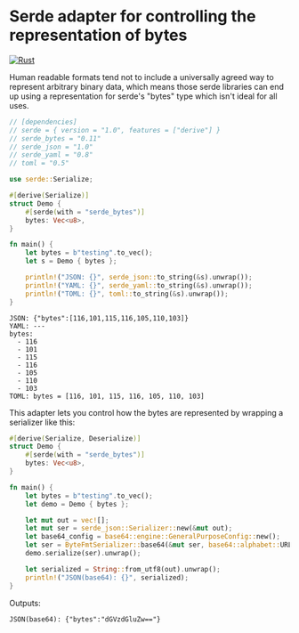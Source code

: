 # Serde adapter for controlling the representation of bytes

[![Rust](https://github.com/cfsamson/rfi-serde-byte-repr/actions/workflows/rust.yml/badge.svg?event=branch_protection_rule)](https://github.com/cfsamson/rfi-serde-byte-repr/actions/workflows/rust.yml)

Human readable formats tend not to include a universally agreed way to represent arbitrary binary
data, which means those serde libraries can end up using a representation for serde's "bytes" type
which isn't ideal for all uses.

```rust
// [dependencies]
// serde = { version = "1.0", features = ["derive"] }
// serde_bytes = "0.11"
// serde_json = "1.0"
// serde_yaml = "0.8"
// toml = "0.5"

use serde::Serialize;

#[derive(Serialize)]
struct Demo {
    #[serde(with = "serde_bytes")]
    bytes: Vec<u8>,
}

fn main() {
    let bytes = b"testing".to_vec();
    let s = Demo { bytes };

    println!("JSON: {}", serde_json::to_string(&s).unwrap());
    println!("YAML: {}", serde_yaml::to_string(&s).unwrap());
    println!("TOML: {}", toml::to_string(&s).unwrap());
}
```

```
JSON: {"bytes":[116,101,115,116,105,110,103]}
YAML: ---
bytes:
  - 116
  - 101
  - 115
  - 116
  - 105
  - 110
  - 103
TOML: bytes = [116, 101, 115, 116, 105, 110, 103]
```

This adapter lets you control how the bytes are represented by wrapping a serializer like this:

```rust
#[derive(Serialize, Deserialize)]
struct Demo {
    #[serde(with = "serde_bytes")]
    bytes: Vec<u8>,
}

fn main() {
    let bytes = b"testing".to_vec();
    let demo = Demo { bytes };

    let mut out = vec![];
    let mut ser = serde_json::Serializer::new(&mut out);
    let base64_config = base64::engine::GeneralPurposeConfig::new();
    let ser = ByteFmtSerializer::base64(&mut ser, base64::alphabet::URL_SAFE, base64_config);
    demo.serialize(ser).unwrap();

    let serialized = String::from_utf8(out).unwrap();
    println!("JSON(base64): {}", serialized);
}
```

Outputs:

```
JSON(base64): {"bytes":"dGVzdGluZw=="}
```
